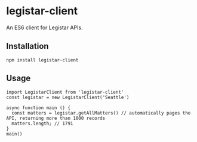# legistar-client

An ES6 client for Legistar APIs.

## Installation

`npm install legistar-client`

## Usage

```
import LegistarClient from 'legistar-client'
const legistar = new LegistarClient('Seattle')

async function main () {
  const matters = legistar.getAllMatters() // automatically pages the API, returning more than 1000 records
  matters.length; // 1791
}
main()
```


